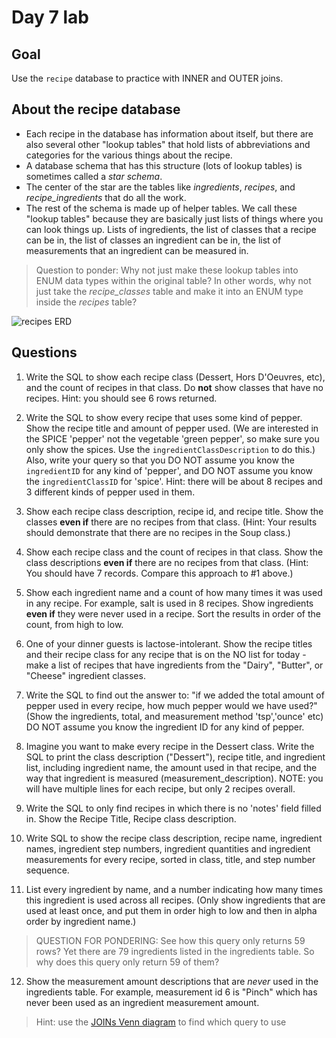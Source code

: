 # Day 7 lab
## Goal
Use the `recipe` database to practice with INNER and OUTER joins.
## About the recipe database
* Each recipe in the database has information about itself, but there are also several other "lookup tables" that hold lists of abbreviations and categories for the various things about the recipe.
* A database schema that has this structure (lots of lookup tables) is sometimes called a *star schema*.
* The center of the star are the tables like *ingredients*, *recipes*, and *recipe_ingredients* that do all the work.
* The rest of the schema is made up of helper tables. We call these "lookup tables" because they are basically just lists of things where you can look things up. Lists of ingredients, the list of classes that a recipe can be in, the list of classes an ingredient can be in, the list of measurements that an ingredient can be measured in.
> Question to ponder: Why not just make these lookup tables into ENUM data types within the original table? In other words, why not just take the *recipe_classes* table and make it into an ENUM type inside the *recipes* table?

![recipes ERD](https://github.com/megansquire/CSC301Spr2019/blob/master/images/day7lab.1.png)

## Questions
1. Write the SQL to show each recipe class (Dessert, Hors D'Oeuvres, etc), and the count of recipes in that class. Do **not** show classes that have no recipes. Hint: you should see 6 rows returned.

2. Write the SQL to show every recipe that uses some kind of pepper. Show the recipe title and amount of pepper used. (We are interested in the SPICE 'pepper' not the vegetable 'green pepper', so make sure you only show the spices. Use the `ingredientClassDescription` to do this.) Also, write your query so that you DO NOT assume you know the `ingredientID` for any kind of 'pepper', and DO NOT assume you know the `ingredientClassID` for 'spice'. Hint: there will be about 8 recipes and 3 different kinds of pepper used in them.

3. Show each recipe class description, recipe id, and recipe title. Show the classes **even if** there are no recipes from that class. (Hint: Your results should demonstrate that there are no recipes in the Soup class.)

4. Show each recipe class and the count of recipes in that class. Show the class descriptions **even if** there are no recipes from that class. (Hint: You should have 7 records. Compare this approach to #1 above.)

5. Show each ingredient name and a count of how many times it was used in any recipe. For example, salt is used in 8 recipes. Show ingredients **even if** they were never used in a recipe. Sort the results in order of the count, from high to low.

6. One of your dinner guests is lactose-intolerant. Show the recipe titles and their recipe class for any recipe that is on the NO list for today  - make a list of recipes that have ingredients from the "Dairy", "Butter", or "Cheese" ingredient classes.

7. Write the SQL to find out the answer to: "if we added the total amount of pepper used in every recipe, how much pepper would we have used?" (Show the ingredients, total, and measurement method 'tsp','ounce' etc) DO NOT assume you know the ingredient ID for any kind of pepper.

8. Imagine you want to make every recipe in the Dessert class. Write the SQL to print the class description ("Dessert"), recipe title, and ingredient list, including ingredient name, the amount used in that recipe, and the way that ingredient is measured (measurement\_description). NOTE: you will have multiple lines for each recipe, but only 2 recipes overall.

9. Write the SQL to only find recipes in which there is no 'notes' field filled in. Show the Recipe Title, Recipe class description.

10. Write SQL to show the recipe class description, recipe name, ingredient names, ingredient step numbers, ingredient quantities and ingredient measurements for every recipe, sorted in class, title, and step number sequence.

11. List every ingredient by name, and a number indicating how many times this ingredient is used across all recipes. (Only show ingredients that are used at least once, and put them in order high to low and then in alpha order by ingredient name.)

> QUESTION FOR PONDERING: See how this query only returns 59 rows? Yet there are 79 ingredients listed in the ingredients table. So why does this query only return 59 of them? 

12. Show the measurement amount descriptions that are *never* used in the ingredients table. For example, measurement id 6 is "Pinch" which has never been used as an ingredient measurement amount. 
> Hint: use the [JOINs Venn diagram](https://github.com/megansquire/CSC301Spr2019/blob/master/Unit4/Unit4.1Notes.md) to find which query to use
